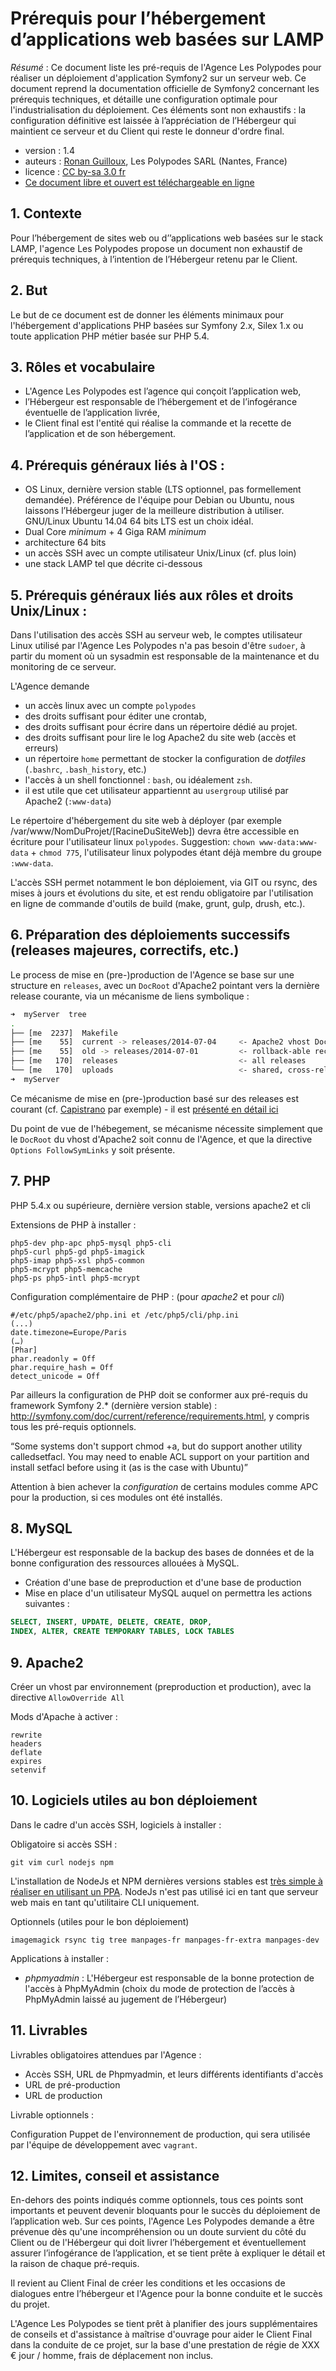 # Prérequis pour l’hébergement d’applications web basées sur LAMP

*Résumé* : Ce document liste les pré-requis de l'Agence Les Polypodes pour réaliser un déploiement d'application Symfony2 sur un serveur web. Ce document reprend la documentation officielle de Symfony2 concernant les prérequis techniques, et détaille une configuration optimale pour l'industrialisation du déploiement. Ces éléments sont non exhaustifs : la configuration définitive est laissée à l’appréciation de l’Hébergeur qui maintient ce serveur et du Client qui reste le donneur d'ordre final.

* version : 1.4
* auteurs : [Ronan Guilloux](mailto:ronan@lespolypodes.com), Les Polypodes SARL (Nantes, France)
* licence : [CC by-sa 3.0 fr](http://creativecommons.org/licenses/by-sa/3.0/fr/)
* [Ce document libre et ouvert est téléchargeable en ligne](https://github.com/polypodes/Collaborate/blob/master/Prerequis-pour-l-hebergement-d-applications-web.md)

## 1. Contexte

Pour l’hébergement de sites web ou d’’applications web basées sur le stack LAMP,
l'agence Les Polypodes propose un document non exhaustif de prérequis techniques,
à l’intention de l’Hébergeur retenu par le Client.

## 2. But

Le but de ce document est de donner les éléments minimaux pour l'hébergement d'applications PHP basées sur Symfony 2.x, Silex 1.x ou toute application PHP métier basée sur PHP 5.4.


## 3. Rôles et vocabulaire 

* L'Agence Les Polypodes est l’agence qui conçoit l’application web,
* l’Hébergeur est responsable de l’hébergement et de l’infogérance éventuelle de l’application livrée,
* le Client final est l'entité qui réalise la commande et la recette de l’application et de son hébergement.

## 4. Prérequis généraux liés à l'OS : 

* OS Linux, dernière version stable (LTS optionnel, pas formellement demandée). Préférence de l'équipe pour Debian ou Ubuntu, nous laissons l’Hébergeur juger de la meilleure distribution à utiliser. GNU/Linux Ubuntu 14.04 64 bits LTS est un choix idéal.
* Dual Core *minimum* + 4 Giga RAM *minimum*
* architecture 64 bits
* un accès SSH avec un compte utilisateur Unix/Linux (cf. plus loin)
* une stack LAMP tel que décrite ci-dessous

## 5. Prérequis généraux liés aux rôles et droits Unix/Linux :

Dans l'utilisation des accès SSH au serveur web, le comptes utilisateur Linux utilisé par l'Agence Les Polypodes n'a pas besoin d'être `sudoer`, à partir du moment où un sysadmin est responsable de la maintenance et du monitoring de ce serveur.

L'Agence demande 
- un accès linux avec un compte `polypodes`
- des droits suffisant pour éditer une crontab, 
- des droits suffisant pour écrire dans un répertoire dédié au projet.
- des droits suffisant pour lire le log Apache2 du site web (accès et erreurs)
- un répertoire `home` permettant de stocker la configuration de _dotfiles_ (`.bashrc`, `.bash_history`, etc.)
- l'accès à un shell fonctionnel : `bash`, ou idéalement `zsh`.
- il est utile que cet utilisateur appartiennt au `usergroup` utilisé par Apache2 (`:www-data`)

Le répertoire d'hébergement du site web à déployer (par exemple /var/www/NomDuProjet/[RacineDuSiteWeb]) devra être accessible en écriture pour l'utilisateur linux `polypodes`. Suggestion: `chown www-data:www-data` + `chmod 775`, l'utilisateur linux polypodes étant déjà membre du groupe `:www-data`.

L'accès SSH permet notamment le bon déploiement, via GIT ou rsync, des mises à jours et évolutions du site, et est rendu obligatoire par l'utilisation en ligne de commande d'outils de build (make, grunt, gulp, drush, etc.).

## 6. Préparation des déploiements successifs (releases majeures, correctifs, etc.)

Le process de mise en (pre-)production de l'Agence se base sur une structure en `releases`, avec un `DocRoot` d'Apache2 pointant vers la dernière release courante, via un mécanisme de liens symbolique :

```bash
➜  myServer  tree
.
├── [me  2237]  Makefile
├── [me    55]  current -> releases/2014-07-04     <- Apache2 vhost DocRoot
├── [me    55]  old -> releases/2014-07-01         <- rollback-able recent release
├── [me   170]  releases                           <- all releases
└── [me   170]  uploads                            <- shared, cross-releases folder
➜  myServer
```

Ce mécanisme de mise en (pre-)production basé sur des releases est courant (cf. [Capistrano](http://capistranorb.com) par exemple) - il est [présenté en détail ici](https://github.com/polypodes/Build-and-Deploy/tree/master/deploy)

Du point de vue de l'hébegement, se mécanisme nécessite simplement que le `DocRoot` du vhost d'Apache2 soit connu de l'Agence, et que la directive `Options FollowSymLinks` y soit présente. 

## 7. PHP

PHP 5.4.x ou supérieure, dernière version stable, versions apache2 et cli

Extensions de PHP à installer :

```
php5-dev php-apc php5-mysql php5-cli
php5-curl php5-gd php5-imagick
php5-imap php5-xsl php5-common
php5-mcrypt php5-memcache
php5-ps php5-intl php5-mcrypt
```

Configuration complémentaire de PHP : (pour *apache2* et pour *cli*)

```
#/etc/php5/apache2/php.ini et /etc/php5/cli/php.ini
(...)
date.timezone=Europe/Paris
(…)
[Phar]
phar.readonly = Off
phar.require_hash = Off
detect_unicode = Off
```

Par ailleurs la configuration de PHP doit se conformer aux pré-requis du framework Symfony 2.* (dernière version stable) : http://symfony.com/doc/current/reference/requirements.html, y compris tous les pré-requis optionnels.


“Some systems don't support chmod +a, but do support another utility calledsetfacl. You may need to enable ACL support on your partition and install setfacl before using it (as is the case with Ubuntu)”

Attention à bien achever la *configuration* de certains modules comme APC pour la production, si ces modules ont été installés.

## 8. MySQL

L'Hébergeur est responsable de la backup des bases de données et de la bonne configuration des ressources allouées à MySQL.

* Création d'une base de preproduction et d'une base de production
* Mise en place d'un utilisateur MySQL auquel on permettra les actions suivantes :

```SQL
SELECT, INSERT, UPDATE, DELETE, CREATE, DROP, 
INDEX, ALTER, CREATE TEMPORARY TABLES, LOCK TABLES
```

## 9. Apache2 

Créer un vhost par environnement (preproduction et production), avec la directive `AllowOverride All`

Mods d'Apache à activer :

```
rewrite
headers
deflate
expires
setenvif
```

## 10. Logiciels utiles au bon déploiement

Dans le cadre d'un accès SSH, logiciels à installer :

Obligatoire si accès SSH :

```
git vim curl nodejs npm
```

L'installation de NodeJs et NPM dernières versions stables est [très simple à réaliser en utilisant un PPA](https://www.digitalocean.com/community/tutorials/how-to-install-node-js-on-an-ubuntu-14-04-server#HowToInstallUsingaPPA). NodeJs n'est pas utilisé ici en tant que serveur web mais en tant qu'utilitaire CLI uniquement.

Optionnels (utiles pour le bon déploiement)

```
imagemagick rsync tig tree manpages-fr manpages-fr-extra manpages-dev 
```

Applications à installer :

* *phpmyadmin* : L'Hébergeur est responsable de la bonne protection de l'accès à PhpMyAdmin (choix du mode de protection de l’accès à PhpMyAdmin laissé au jugement de l’Hébergeur)

## 11. Livrables

Livrables obligatoires attendues par l'Agence :

* Accès SSH, URL de Phpmyadmin, et leurs différents identifiants d'accès
* URL de pré-production
* URL de production

Livrable optionnels :

Configuration Puppet de l'environnement de production, qui sera utilisée par l'équipe de développement avec `vagrant`.

## 12. Limites, conseil et assistance

En-dehors des points indiqués comme optionnels, tous ces points sont importants et peuvent devenir bloquants pour le succès du déploiement de l’application web. Sur ces points, l'Agence Les Polypodes demande a être prévenue dès qu'une incompréhension ou un doute survient du côté du Client ou de l'Hébergeur qui doit livrer l’hébergement et éventuellement assurer l’infogérance de l’application, et se tient prête à expliquer le détail et la raison de chaque pré-requis. 

Il revient au Client Final de créer les conditions et les occasions de dialogues entre l’hébergeur et l'Agence pour la bonne conduite et le succès du projet. 

L'Agence Les Polypodes se tient prêt à planifier des jours supplémentaires de conseils et d'assistance à maîtrise d'ouvrage pour aider le Client Final dans la conduite de ce projet, sur la base d'une prestation de régie de XXX € jour / homme, frais de déplacement non inclus.


